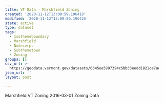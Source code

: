 ```yaml
---
title: VT Data - Marshfield Zoning
created: '2020-11-12T13:09:59.196419'
modified: '2020-11-12T13:09:59.196426'
state: active
type: dataset
tags:
  - Isothemeboundary
  - Marshfield
  - Nodecvrpc
  - Subthemetown
  - Zoning
groups: []
csv_url: >-
  https://geodata.vermont.gov/datasets/6345ee5907394c5bb33eedd1821ce7ad_0.csv?outSR=%7B%22latestWkid%22%3A3857%2C%22wkid%22%3A102100%7D
json_url: ''
layout: post

---
```

Marshfield VT Zoning 2016-03-01 Zoning Data
